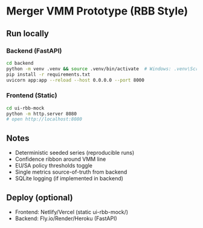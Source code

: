 # Merger VMM Prototype (RBB Style)

## Run locally

### Backend (FastAPI)
```bash
cd backend
python -m venv .venv && source .venv/bin/activate  # Windows: .venv\Scripts\activate
pip install -r requirements.txt
uvicorn app:app --reload --host 0.0.0.0 --port 8000
```

### Frontend (Static)
```bash
cd ui-rbb-mock
python -m http.server 8080
# open http://localhost:8080
```

## Notes
- Deterministic seeded series (reproducible runs)
- Confidence ribbon around VMM line
- EU/SA policy thresholds toggle
- Single metrics source-of-truth from backend
- SQLite logging (if implemented in backend)

## Deploy (optional)
- Frontend: Netlify/Vercel (static ui-rbb-mock/)
- Backend: Fly.io/Render/Heroku (FastAPI)